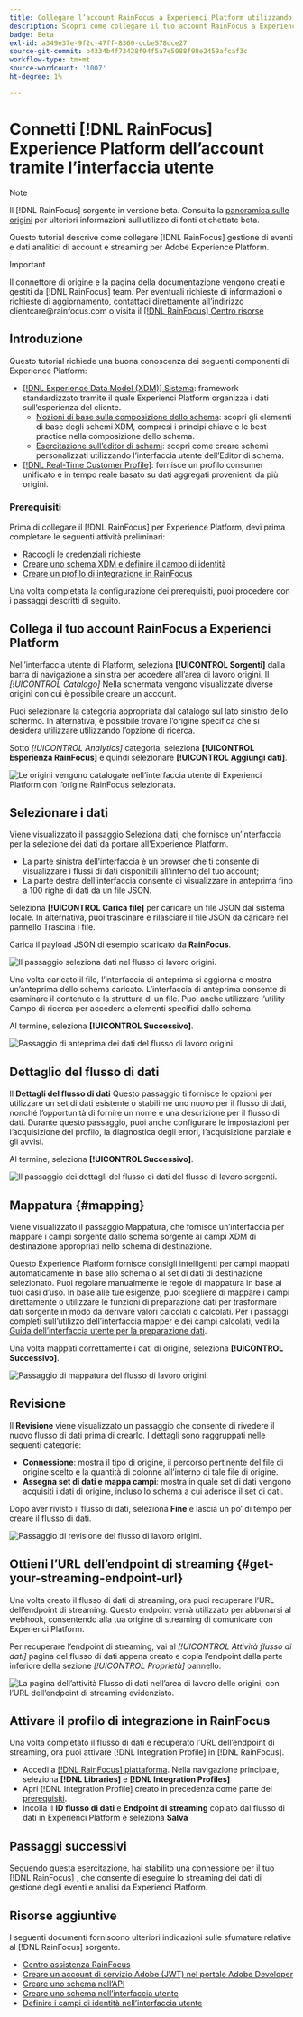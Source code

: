 ```yaml
---
title: Collegare l’account RainFocus a Experienci Platform utilizzando l’interfaccia utente
description: Scopri come collegare il tuo account RainFocus a Experienci Platform utilizzando l’interfaccia utente.
badge: Beta
exl-id: a349e37e-9f2c-47ff-8360-ccbe578dce27
source-git-commit: b4334b4f73428f94f5a7e5088f98e2459afcaf3c
workflow-type: tm+mt
source-wordcount: '1007'
ht-degree: 1%

---
```


# Connetti [!DNL RainFocus] Experience Platform dell’account tramite l’interfaccia utente

>[!NOTE]
>
>Il [!DNL RainFocus] sorgente in versione beta. Consulta la [panoramica sulle origini](../../../../home.md#terms-and-conditions) per ulteriori informazioni sull’utilizzo di fonti etichettate beta.

Questo tutorial descrive come collegare [!DNL RainFocus] gestione di eventi e dati analitici di account e streaming per Adobe Experience Platform.

>[!IMPORTANT]
>
>Il connettore di origine e la pagina della documentazione vengono creati e gestiti da [!DNL RainFocus] team. Per eventuali richieste di informazioni o richieste di aggiornamento, contattaci direttamente all’indirizzo clientcare<span>@rainfocus.com o visita il [[!DNL RainFocus] Centro risorse](https://help.rainfocus.com/hc/en-us)

## Introduzione

Questo tutorial richiede una buona conoscenza dei seguenti componenti di Experience Platform:

* [[!DNL Experience Data Model (XDM)] Sistema](../../../../../xdm/home.md): framework standardizzato tramite il quale Experienci Platform organizza i dati sull’esperienza del cliente.
   * [Nozioni di base sulla composizione dello schema](../../../../../xdm/schema/composition.md): scopri gli elementi di base degli schemi XDM, compresi i principi chiave e le best practice nella composizione dello schema.
   * [Esercitazione sull’editor di schemi](../../../../../xdm/tutorials/create-schema-ui.md): scopri come creare schemi personalizzati utilizzando l’interfaccia utente dell’Editor di schema.
* [[!DNL Real-Time Customer Profile]](../../../../../profile/home.md): fornisce un profilo consumer unificato e in tempo reale basato su dati aggregati provenienti da più origini.

### Prerequisiti

Prima di collegare il [!DNL RainFocus] per Experience Platform, devi prima completare le seguenti attività preliminari:

* [Raccogli le credenziali richieste](../../../../connectors/analytics/rainfocus.md#gather-required-credentials)
* [Creare uno schema XDM e definire il campo di identità](../../../../connectors/analytics/rainfocus.md#create-an-xdm-schema-and-define-the-identity-field)
* [Creare un profilo di integrazione in RainFocus](../../../../connectors/analytics/rainfocus.md#create-an-integration-profile-in-rainfocus)

Una volta completata la configurazione dei prerequisiti, puoi procedere con i passaggi descritti di seguito.

## Collega il tuo account RainFocus a Experienci Platform

Nell’interfaccia utente di Platform, seleziona **[!UICONTROL Sorgenti]** dalla barra di navigazione a sinistra per accedere all’area di lavoro origini. Il *[!UICONTROL Catalogo]* Nella schermata vengono visualizzate diverse origini con cui è possibile creare un account.

Puoi selezionare la categoria appropriata dal catalogo sul lato sinistro dello schermo. In alternativa, è possibile trovare l’origine specifica che si desidera utilizzare utilizzando l’opzione di ricerca.

Sotto *[!UICONTROL Analytics]* categoria, seleziona **[!UICONTROL Esperienza RainFocus]** e quindi selezionare **[!UICONTROL Aggiungi dati]**.

![Le origini vengono catalogate nell’interfaccia utente di Experienci Platform con l’origine RainFocus selezionata.](/help/sources/images/tutorials/create/rainfocus/rainfocus_sources-rf.png)

## Selezionare i dati

Viene visualizzato il passaggio Seleziona dati, che fornisce un’interfaccia per la selezione dei dati da portare all’Experience Platform.

* La parte sinistra dell’interfaccia è un browser che ti consente di visualizzare i flussi di dati disponibili all’interno del tuo account;
* La parte destra dell’interfaccia consente di visualizzare in anteprima fino a 100 righe di dati da un file JSON.

Seleziona **[!UICONTROL Carica file]** per caricare un file JSON dal sistema locale. In alternativa, puoi trascinare e rilasciare il file JSON da caricare nel pannello Trascina i file.

Carica il payload JSON di esempio scaricato da **RainFocus**.

![Il passaggio seleziona dati nel flusso di lavoro origini.](/help/sources/images/tutorials/create/rainfocus/rainfocus_source-json-upload.png)

Una volta caricato il file, l’interfaccia di anteprima si aggiorna e mostra un’anteprima dello schema caricato. L’interfaccia di anteprima consente di esaminare il contenuto e la struttura di un file. Puoi anche utilizzare l’utility Campo di ricerca per accedere a elementi specifici dallo schema.

Al termine, seleziona **[!UICONTROL Successivo]**.

![Passaggio di anteprima dei dati del flusso di lavoro origini.](/help/sources/images/tutorials/create/rainfocus/rainfocus_source-json-preview.png)

## Dettaglio del flusso di dati

Il **Dettagli del flusso di dati** Questo passaggio ti fornisce le opzioni per utilizzare un set di dati esistente o stabilirne uno nuovo per il flusso di dati, nonché l’opportunità di fornire un nome e una descrizione per il flusso di dati. Durante questo passaggio, puoi anche configurare le impostazioni per l’acquisizione del profilo, la diagnostica degli errori, l’acquisizione parziale e gli avvisi.

Al termine, seleziona **[!UICONTROL Successivo]**.

![Il passaggio dei dettagli del flusso di dati del flusso di lavoro sorgenti.](/help/sources/images/tutorials/create/rainfocus/rainfocus_source-dataflow-setup.png)

## Mappatura {#mapping}

Viene visualizzato il passaggio Mappatura, che fornisce un’interfaccia per mappare i campi sorgente dallo schema sorgente ai campi XDM di destinazione appropriati nello schema di destinazione.

Questo Experience Platform fornisce consigli intelligenti per campi mappati automaticamente in base allo schema o al set di dati di destinazione selezionato. Puoi regolare manualmente le regole di mappatura in base ai tuoi casi d’uso. In base alle tue esigenze, puoi scegliere di mappare i campi direttamente o utilizzare le funzioni di preparazione dati per trasformare i dati sorgente in modo da derivare valori calcolati o calcolati. Per i passaggi completi sull’utilizzo dell’interfaccia mapper e dei campi calcolati, vedi la [Guida dell’interfaccia utente per la preparazione dati](../../../../../data-prep/ui/mapping.md).

Una volta mappati correttamente i dati di origine, seleziona **[!UICONTROL Successivo]**.

![Passaggio di mappatura del flusso di lavoro origini.](/help/sources/images/tutorials/create/rainfocus/rainfocus_source-mappings.png)

## Revisione

Il **Revisione** viene visualizzato un passaggio che consente di rivedere il nuovo flusso di dati prima di crearlo. I dettagli sono raggruppati nelle seguenti categorie:

* **Connessione**: mostra il tipo di origine, il percorso pertinente del file di origine scelto e la quantità di colonne all’interno di tale file di origine.
* **Assegna set di dati e mappa campi**: mostra in quale set di dati vengono acquisiti i dati di origine, incluso lo schema a cui aderisce il set di dati.

Dopo aver rivisto il flusso di dati, seleziona **Fine** e lascia un po’ di tempo per creare il flusso di dati.

![Passaggio di revisione del flusso di lavoro origini.](/help/sources/images/tutorials/create/rainfocus/rainfocus_source-compelete.png)

## Ottieni l’URL dell’endpoint di streaming {#get-your-streaming-endpoint-url}

Una volta creato il flusso di dati di streaming, ora puoi recuperare l’URL dell’endpoint di streaming. Questo endpoint verrà utilizzato per abbonarsi al webhook, consentendo alla tua origine di streaming di comunicare con Experienci Platform.

Per recuperare l’endpoint di streaming, vai al *[!UICONTROL Attività flusso di dati]* pagina del flusso di dati appena creato e copia l’endpoint dalla parte inferiore della sezione *[!UICONTROL Proprietà]* pannello.

![La pagina dell’attività Flusso di dati nell’area di lavoro delle origini, con l’URL dell’endpoint di streaming evidenziato.](/help/sources/images/tutorials/create/rainfocus/rainfocus_source-dataflow-api.png)

## Attivare il profilo di integrazione in RainFocus

Una volta completato il flusso di dati e recuperato l’URL dell’endpoint di streaming, ora puoi attivare [!DNL Integration Profile] in [!DNL RainFocus].

* Accedi a [[!DNL RainFocus] piattaforma](https://app.rainfocus.com). Nella navigazione principale, seleziona **[!DNL Libraries]** e **[!DNL Integration Profiles]**
* Apri [!DNL Integration Profile] creato in precedenza come parte del [prerequisiti](../../../../connectors/analytics/rainfocus.md#create-an-integration-profile-in-rainfocus).
* Incolla il **ID flusso di dati** e **Endpoint di streaming** copiato dal flusso di dati in Experienci Platform e seleziona **Salva**

## Passaggi successivi

Seguendo questa esercitazione, hai stabilito una connessione per il tuo [!DNL RainFocus] , che consente di eseguire lo streaming dei dati di gestione degli eventi e analisi da Experienci Platform.

## Risorse aggiuntive

I seguenti documenti forniscono ulteriori indicazioni sulle sfumature relative al [!DNL RainFocus] sorgente.

* [Centro assistenza RainFocus](https://help.rainfocus.com/hc/en-us)
* [Creare un account di servizio Adobe (JWT) nel portale Adobe Developer](https://developer.adobe.com/developer-console/docs/guides/authentication/ServiceAccountIntegration/)
* [Creare uno schema nell’API](../../../../../xdm/tutorials/create-schema-api.md)
* [Creare uno schema nell’interfaccia utente](../../../../../xdm/tutorials/create-schema-ui.md)
* [Definire i campi di identità nell’interfaccia utente](https://experienceleague.adobe.com/docs/experience-platform/xdm/ui/fields/identity.html)
